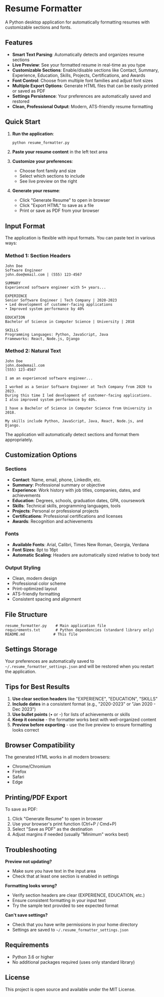 # Resume Formatter

A Python desktop application for automatically formatting resumes with customizable sections and fonts.

## Features

- **Smart Text Parsing**: Automatically detects and organizes resume sections
- **Live Preview**: See your formatted resume in real-time as you type
- **Customizable Sections**: Enable/disable sections like Contact, Summary, Experience, Education, Skills, Projects, Certifications, and Awards
- **Font Control**: Choose from multiple font families and adjust font sizes
- **Multiple Export Options**: Generate HTML files that can be easily printed or saved as PDF
- **Settings Persistence**: Your preferences are automatically saved and restored
- **Clean, Professional Output**: Modern, ATS-friendly resume formatting

## Quick Start

1. **Run the application**:
   ```bash
   python resume_formatter.py
   ```

2. **Paste your resume content** in the left text area

3. **Customize your preferences**:
   - Choose font family and size
   - Select which sections to include
   - See live preview on the right

4. **Generate your resume**:
   - Click "Generate Resume" to open in browser
   - Click "Export HTML" to save as a file
   - Print or save as PDF from your browser

## Input Format

The application is flexible with input formats. You can paste text in various ways:

### Method 1: Section Headers
```
John Doe
Software Engineer
john.doe@email.com | (555) 123-4567

SUMMARY
Experienced software engineer with 5+ years...

EXPERIENCE
Senior Software Engineer | Tech Company | 2020-2023
• Led development of customer-facing applications
• Improved system performance by 40%

EDUCATION
Bachelor of Science in Computer Science | University | 2018

SKILLS
Programming Languages: Python, JavaScript, Java
Frameworks: React, Node.js, Django
```

### Method 2: Natural Text
```
John Doe
john.doe@email.com
(555) 123-4567

I am an experienced software engineer...

I worked as a Senior Software Engineer at Tech Company from 2020 to 2023.
During this time I led development of customer-facing applications.
I also improved system performance by 40%.

I have a Bachelor of Science in Computer Science from University in 2018.

My skills include Python, JavaScript, Java, React, Node.js, and Django.
```

The application will automatically detect sections and format them appropriately.

## Customization Options

### Sections
- **Contact**: Name, email, phone, LinkedIn, etc.
- **Summary**: Professional summary or objective
- **Experience**: Work history with job titles, companies, dates, and achievements
- **Education**: Degrees, schools, graduation dates, GPA, coursework
- **Skills**: Technical skills, programming languages, tools
- **Projects**: Personal or professional projects
- **Certifications**: Professional certifications and licenses
- **Awards**: Recognition and achievements

### Fonts
- **Available Fonts**: Arial, Calibri, Times New Roman, Georgia, Verdana
- **Font Sizes**: 8pt to 16pt
- **Automatic Scaling**: Headers are automatically sized relative to body text

### Output Styling
- Clean, modern design
- Professional color scheme
- Print-optimized layout
- ATS-friendly formatting
- Consistent spacing and alignment

## File Structure

```
resume_formatter.py    # Main application file
requirements.txt       # Python dependencies (standard library only)
README.md             # This file
```

## Settings Storage

Your preferences are automatically saved to `~/.resume_formatter_settings.json` and will be restored when you restart the application.

## Tips for Best Results

1. **Use clear section headers** like "EXPERIENCE", "EDUCATION", "SKILLS"
2. **Include dates** in a consistent format (e.g., "2020-2023" or "Jan 2020 - Dec 2023")
3. **Use bullet points** (• or -) for lists of achievements or skills
4. **Keep it concise** - the formatter works best with well-organized content
5. **Preview before exporting** - use the live preview to ensure formatting looks correct

## Browser Compatibility

The generated HTML works in all modern browsers:
- Chrome/Chromium
- Firefox
- Safari
- Edge

## Printing/PDF Export

To save as PDF:
1. Click "Generate Resume" to open in browser
2. Use your browser's print function (Ctrl+P / Cmd+P)
3. Select "Save as PDF" as the destination
4. Adjust margins if needed (usually "Minimum" works best)

## Troubleshooting

**Preview not updating?**
- Make sure you have text in the input area
- Check that at least one section is enabled in settings

**Formatting looks wrong?**
- Verify section headers are clear (EXPERIENCE, EDUCATION, etc.)
- Ensure consistent formatting in your input text
- Try the sample text provided to see expected format

**Can't save settings?**
- Check that you have write permissions in your home directory
- Settings are saved to `~/.resume_formatter_settings.json`

## Requirements

- Python 3.6 or higher
- No additional packages required (uses only standard library)

## License

This project is open source and available under the MIT License.